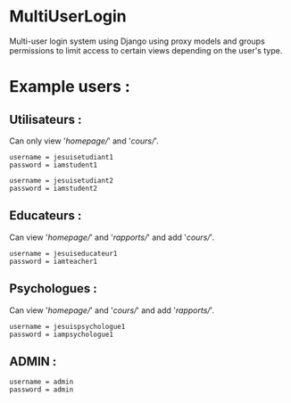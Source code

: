 # MultiUserLogin
Multi-user login system using Django using proxy models and groups permissions to limit access to certain views depending on the user's type.

# Example users :
## Utilisateurs :
Can only view '*homepage/*' and '*cours/*'. 
```
username = jesuisetudiant1
password = iamstudent1
```
```
username = jesuisetudiant2
password = iamstudent2
```
## Educateurs :
Can view '*homepage/*' and '*rapports/*' and add '*cours/*'. 
```
username = jesuiseducateur1
password = iamteacher1
```
## Psychologues :
Can view '*homepage/*' and '*cours/*' and add '*rapports/*'. 
```
username = jesuispsychologue1
password = iampsychologue1
```
## ADMIN :
```
username = admin
password = admin
```

